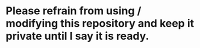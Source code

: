 # Please refrain from using / modifying this repository and keep it private until I say it is ready.
